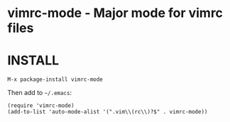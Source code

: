 # vimrc-mode - Major mode for vimrc files

# INSTALL

    M-x package-install vimrc-mode

Then add to `~/.emacs`:

    (require 'vimrc-mode)
    (add-to-list 'auto-mode-alist '(".vim\\(rc\\)?$" . vimrc-mode))

